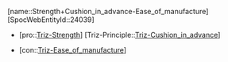 ﻿---
type: TrizContradiction
aliases:
- Strength+Cushion_in_advance-Ease_of_manufacture
license: CC BY-SA 4.0
copyright: https://github.com/SpocWeb
IsDeleted: false
IsReadOnly: false
Confidential: public
tags: 
- Triz/Contradiction
---
[name::Strength+Cushion_in_advance-Ease_of_manufacture]
[SpocWebEntityId::24039]
+ [pro::[Triz-Strength](tech/Triz/Parameter/Triz-Strength.md)]
[Triz-Principle::[Triz-Cushion_in_advance](tech/Triz/Principle/Triz-Cushion_in_advance.md)]
- [con::[Triz-Ease_of_manufacture](tech/Triz/Parameter/Triz-Ease_of_manufacture.md)]

